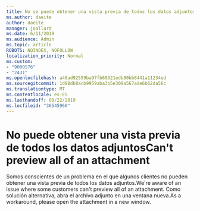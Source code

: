 ```yaml
---
title: No se puede obtener una vista previa de todos los datos adjuntos en Outlook.com
ms.author: daeite
author: daeite
manager: joallard
ms.date: 6/11/2019
ms.audience: Admin
ms.topic: article
ROBOTS: NOINDEX, NOFOLLOW
localization_priority: Normal
ms.custom:
- "9000576"
- "2431"
ms.openlocfilehash: a48ad92559ba97fb69321edb80bb8441a11234ed
ms.sourcegitcommit: 1d98db8acb9959aba3b5e308a567ade6b62da56c
ms.translationtype: MT
ms.contentlocale: es-ES
ms.lasthandoff: 08/22/2019
ms.locfileid: "36545960"
---
```

# <a name="cant-preview-all-of-an-attachment"></a><span data-ttu-id="d680c-102">No puede obtener una vista previa de todos los datos adjuntos</span><span class="sxs-lookup"><span data-stu-id="d680c-102">Can't preview all of an attachment</span></span>

<span data-ttu-id="d680c-103">Somos conscientes de un problema en el que algunos clientes no pueden obtener una vista previa de todos los datos adjuntos.</span><span class="sxs-lookup"><span data-stu-id="d680c-103">We're aware of an issue where some customers can't preview all of an attachment.</span></span> <span data-ttu-id="d680c-104">Como solución alternativa, abra el archivo adjunto en una ventana nueva.</span><span class="sxs-lookup"><span data-stu-id="d680c-104">As a workaround, please open the attachment in a new window.</span></span>